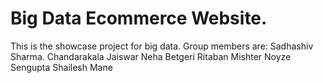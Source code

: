 # Big Data Ecommerce Website.

This is the showcase project for big data.
Group members are:
Sadhashiv Sharma.
Chandarakala Jaiswar
Neha Betgeri
Ritaban Mishter Noyze Sengupta
Shailesh Mane

